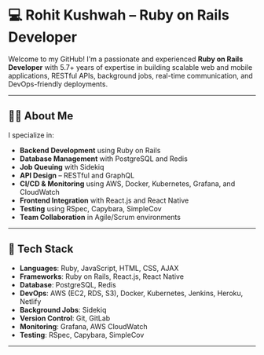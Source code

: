 # 💻 Rohit Kushwah – Ruby on Rails Developer

Welcome to my GitHub! I'm a passionate and experienced **Ruby on Rails Developer** with 5.7+ years of expertise in building scalable web and mobile applications, RESTful APIs, background jobs, real-time communication, and DevOps-friendly deployments.

---

## 👨‍💻 About Me

I specialize in:

- **Backend Development** using Ruby on Rails
- **Database Management** with PostgreSQL and Redis
- **Job Queuing** with Sidekiq
- **API Design** – RESTful and GraphQL
- **CI/CD & Monitoring** using AWS, Docker, Kubernetes, Grafana, and CloudWatch
- **Frontend Integration** with React.js and React Native
- **Testing** using RSpec, Capybara, SimpleCov
- **Team Collaboration** in Agile/Scrum environments

---

## 🧠 Tech Stack

- **Languages**: Ruby, JavaScript, HTML, CSS, AJAX
- **Frameworks**: Ruby on Rails, React.js, React Native
- **Database**: PostgreSQL, Redis
- **DevOps**: AWS (EC2, RDS, S3), Docker, Kubernetes, Jenkins, Heroku, Netlify
- **Background Jobs**: Sidekiq
- **Version Control**: Git, GitLab
- **Monitoring**: Grafana, AWS CloudWatch
- **Testing**: RSpec, Capybara, SimpleCov

---

